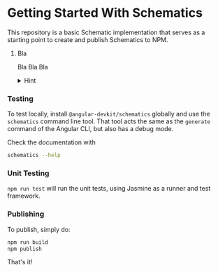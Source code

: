 # Getting Started With Schematics

This repository is a basic Schematic implementation that serves as a starting point to create and publish Schematics to NPM.


1. Bla

    Bla Bla Bla
  
    <details>
    <summary>Hint</summary>
    <p>

    ```HTML
    <b>test</b>  
    ```

    </p>
    </details>


### Testing

To test locally, install `@angular-devkit/schematics` globally and use the `schematics` command line tool. That tool acts the same as the `generate` command of the Angular CLI, but also has a debug mode.

Check the documentation with
```bash
schematics --help
```

### Unit Testing

`npm run test` will run the unit tests, using Jasmine as a runner and test framework.

### Publishing

To publish, simply do:

```bash
npm run build
npm publish
```

That's it!
 
